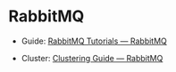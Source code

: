 # RabbitMQ

- Guide: [RabbitMQ Tutorials — RabbitMQ](https://www.rabbitmq.com/getstarted.html)

- Cluster: [Clustering Guide — RabbitMQ](https://www.rabbitmq.com/clustering.html)
